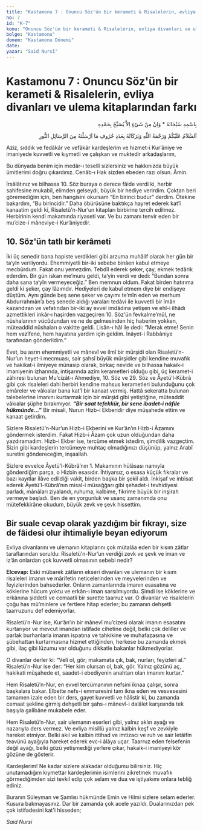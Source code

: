 ```yaml
---
title: "Kastamonu 7 : Onuncu Söz'ün bir kerameti & Risalelerin, evliya divanları ve ulema kitaplarından farkı"
no: 7
id: "K-7"
konu: "Onuncu Söz'ün bir kerameti & Risalelerin, evliya divanları ve ulema kitaplarından farkı"
bolge: "Kastamonu"
donem: "Kastamonu Dönemi"
date: 
yazar: "Said Nursî"
---
```


# Kastamonu 7 : Onuncu Söz'ün bir kerameti & Risalelerin, evliya divanları ve ulema kitaplarından farkı

<p class="arabic" dir="rtl" title="Meal: “Subhân Allah’ın adıyla” * “Hiçbir şey yoktur ki O'nu hamd ile tesbih etmesin” [İsrâ 17:44]">بِاسْمِهِ سُبْحَانَهُ * وَاِنْ مِنْ شَىْءٍ اِلاَّ يُسَبِّحُ بِحَمْدِهِ</p>

<p class="arabic" dir="rtl" title="Meal: “Risale-i Nur'dan senin gönderdiklerinin harfleri adedince Allah’ın selâmı, rahmeti ve bereketleri üzerinize olsun.”">اَلسَّلاَمُ عَلَيْكُمْ وَرَحْمَةُ اللّٰهِ وَبَرَكَاتُهُ بِعَدَدِ حُرُوفِ مَا اَرْسَلْتَهُ مِنَ الرَّسَائِلِ النُّورِ</p>

Aziz, sıddık ve fedâkâr ve vefâkâr kardeşlerim ve hizmet-i Kur’âniye ve imaniyede kuvvetli ve kıymetli ve çalışkan ve muktedir arkadaşlarım,

Bu dünyada benim için medâr-ı tesellî sizlersiniz ve hakkınızda büyük ümitlerimi doğru çıkardınız. Cenâb-ı Hak sizden ebeden razı olsun. Âmin.

İrsâlâtınız ve bilhassa 10. Söz buraya o derece fâide verdi ki, herbir sahifesine mukabil, elimden gelseydi, büyük bir hediye verirdim. Çoktan beri göremediğim için, ben hangisini okursam “En birinci budur” derdim. Ötekine bakardım, “Bu birincidir.” Daha öbürüsüne baktıkça hayret ederek kat’î kanaatim geldi ki, Risaletü’n-Nur’un kitapları birbirine tercih edilmez. Herbirinin kendi makamında riyaseti var. Ve bu zamanı tenvir eden bir mu’cize-i mâneviye-i Kur’âniyedir.

## 10. Söz'ün tatlı bir kerâmeti

İki üç senedir bana hapiste verdikleri gibi arzuma muhâlif olarak her gün bir ta‘yîn veriliyordu. Ehemmiyetli bir-iki sebebe binâen kabul etmeye mecbûrdum. Fakat onu yemezdim. Tebdîl ederek şeker, çay, ekmek tedârik ederdim. Bir gün iskan me’muru geldi, ta‘yîn verdi ve dedi: “Bundan sonra daha sana ta‘yîn vermeyeceğiz.” Ben memnun oldum. Fakat birden hatırıma geldi ki şeker, çay lâzımdır. Hediyeleri de kabul etmem diye bir endişeye düştüm. Aynı günde beş sene şeker ve çayımı te’mîn eden ve merhum Abdurrahmân’a beş senede aldığı yaraları tedâvi ile kuvvetli bir îmân kazandıran ve vefatından bir-iki ay evvel imdâdına yetişen ve ehl-i ilhâdı azmettikleri inkâr-ı haşirden vazgeçiren 10. Söz'ün fevkalme’mûl, ne nüshalarının vücûdundan ve ne de gelmesinden hiç haberim yokken, müteaddid nüshaları o vakitte geldi. Lisân-ı hâl ile dedi: “Merak etme! Senin hem vazîfene, hem hayatına yardım için geldim. İnâyet-i Rabbâniye tarafından gönderildim.”

Evet, bu asrın ehemmiyetli ve mânevî ve ilmî bir mürşidi olan Risaletü’n-Nur’un heyet-i mecmuası, sair şahsî büyük mürşidler gibi kendine muvafık ve hakikat-i ilmiyeye münasip olarak, birkaç nevide ve bilhassa hakaik-i imaniyenin izharında, intişarında azîm kerametleri olduğu gibi, üç keramet-i zâhiresi bulunan Mu’cizât-ı Ahmediye, 10. Söz ve 29. Söz ve Âyetü’l-Kübrâ gibi çok risaleleri dahi herbiri kendine mahsus kerametleri bulunduğunu çok emâreler ve vâkıalar bana kat’î bir kanaat vermiş. Hattâ sekeratta bulunan talebelerine imanını kurtarmak için bir mürşid gibi yetiştiğine, müteaddit vâkıalar şüphe bırakmıyor. ***“Bir saat tefekkür, bir sene ibadet-i nâfile hükmünde...”*** Bir misali, Nurun Hizb-i Ekberidir diye müşahede ettim ve kanaat getirdim.

Sizlere Risaletü’n-Nur’un Hizb-i Ekberini ve Kur’ân’ın Hizb-i Âzamını göndermek isterdim. Fakat Hizb-i Âzam çok uzun olduğundan daha yazdıramadım. Hizb-i Ekber ise, tercüme etmek istedim, şimdilik vazgeçtim. Sizin gibi kardeşlerin tercümeye muhtaç olmadığınızı düşünüp, yalnız Arabî suretini göndereceğim, inşaallah.

Sizlere evvelce Âyetü’l-Kübrâ’nın 1. Makamının hülâsası namıyla gönderdiğim parça, o Hizbin esasıdır. İhtiyarsız, o esasa küçük fıkralar ve bazı kayıtlar ilâve edildiği vakit, birden başka bir şekil aldı. İnkişaf ve inbisat ederek Âyetü’l-Kübrâ’nın misal-i müsağğarı gibi şehadet-i tevhidiyesi parladı, mânâları ziyalandı, ruhuma, kalbime, fikrime büyük bir inşirah vermeye başladı. Ben de en yorgunluk ve usanç zamanımda onu mütefekkirâne okudum, büyük zevk ve şevk hissettim.

## Bir suale cevap olarak yazdığım bir fıkrayı, size de fâidesi olur ihtimaliyle beyan ediyorum

Evliya divanlarını ve ulemanın kitaplarını çok mütalâa eden bir kısım zâtlar taraflarından soruldu: Risaletü’n-Nur’un verdiği zevk ve şevk ve iman ve iz’ân onlardan çok kuvvetli olmasının sebebi nedir?

**Elcevap:** Eski mübarek zâtların ekseri divanları ve ulemanın bir kısım risaleleri imanın ve mârifetin neticelerinden ve meyvelerinden ve feyizlerinden bahsederler. Onların zamanlarında imanın esasatına ve köklerine hücum yoktu ve erkân-ı iman sarsılmıyordu. Şimdi ise köklerine ve erkânına şiddetli ve cemaatli bir surette taarruz var. O divanlar ve risalelerin çoğu has mü’minlere ve fertlere hitap ederler; bu zamanın dehşetli taarruzunu def edemiyorlar.

Risaletü’n-Nur ise, Kur’ân’ın bir mânevî mu’cizesi olarak imanın esasatını kurtarıyor ve mevcut imandan istifade cihetine değil, belki çok deliller ve parlak burhanlarla imanın ispatına ve tahkikine ve muhafazasına ve şübehattan kurtarmasına hizmet ettiğinden, herkese bu zamanda ekmek gibi, ilaç gibi lüzumu var olduğunu dikkatle bakanlar hükmediyorlar.

O divanlar derler ki: “Velî ol, gör; makamata çık, bak, nurları, feyizleri al.” Risaletü’n-Nur ise der: “Her kim olursan ol, bak, gör. Yalnız gözünü aç, hakikati müşahede et, saadet-i ebediyenin anahtarı olan imanını kurtar.”

Hem Risaletü’n-Nur, en evvel tercümanının nefsini iknaa çalışır, sonra başkalara bakar. Elbette nefs-i emmaresini tam ikna eden ve vesvesesini tamamen izale eden bir ders, gayet kuvvetli ve hâlistir ki, bu zamanda cemaat şekline girmiş dehşetli bir şahs-ı mânevî-i dalâlet karşısında tek başıyla galibâne mukabele eder.

Hem Risaletü’n-Nur, sair ulemanın eserleri gibi, yalnız aklın ayağı ve nazarıyla ders vermez. Ve evliya misillü yalnız kalbin keşf ve zevkiyle hareket etmiyor. Belki akıl ve kalbin ittihad ve imtizacı ve ruh ve sair letâifin teavünü ayağıyla hareket ederek evc-i âlâya uçar. Taarruz eden felsefenin değil ayağı, belki gözü yetişmediği yerlere çıkar, hakaik-i imaniyeyi kör gözüne de gösterir.

Kardeşlerim! Ne kadar sizlere alakadar olduğumu bilirsiniz. Hiç unutamadığım kıymettar kardeşlerimin isimlerini zikretmek muvafık görmediğimden sizi tevkil edip çok selam ve dua ve iştiyakımı onlara tebliğ ediniz.

Buranın Süleyman ve Şamlısı hükmünde Emin ve Hilmi sizlere selam ederler. Kusura bakmayasınız. Dar bir zamanda çok acele yazıldı. Dualarınızdan pek çok istifadesini kat'i hisseden;

*Said Nursi*

